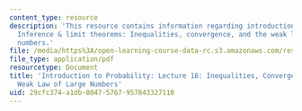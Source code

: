 ```yaml
---
content_type: resource
description: 'This resource contains information regarding introduction to probability:
  Inference & limit theorems: Inequalities, convergence, and the weak law of large
  numbers.'
file: /media/https%3A/open-learning-course-data-rc.s3.amazonaws.com/res-6-012-introduction-to-probability-spring-2018/29cfc374a1db80475767957843327110_MITRES_6_012S18_L18AS.pdf
file_type: application/pdf
resourcetype: Document
title: 'Introduction to Probability: Lecture 18: Inequalities, Convergence, and the
  Weak Law of Large Numbers'
uid: 29cfc374-a1db-8047-5767-957843327110
---
```

